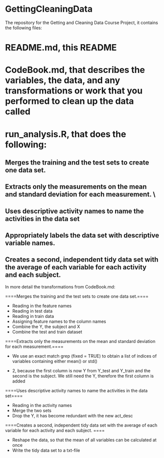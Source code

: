 GettingCleaningData
===================

The repository for the Getting and Cleaning Data Course Project, it contains the following files:

# README.md, this README
# CodeBook.md, that describes the variables, the data, and any transformations or work that you performed to clean up the data called
# run_analysis.R, that does the following:
## Merges the training and the test sets to create one data set.
## Extracts only the measurements on the mean and standard deviation for each measurement. \
## Uses descriptive activity names to name the activities in the data set
## Appropriately labels the data set with descriptive variable names. 
## Creates a second, independent tidy data set with the average of each variable for each activity and each subject. 

In more detail the transformations from CodeBook.md:

====Merges the training and the test sets to create one data set.====
- Reading in the feature names
- Reading in test data
- Reading in train data
- Assigning feature names to the column names
- Combine the Y, the subject and X
- Combine the test and train dataset

====Extracts only the measurements on the mean and standard deviation for each measurement.====
- We use an exact match grep (fixed = TRUE) to obtain a list of indices of variables
 containing either mean() or std()
 + 2, because the first column is now Y from Y_test and Y_train and the second is the subject. We still need the Y, therefore the first column is added

====Uses descriptive activity names to name the activities in the data set====
- Reading in the activity names
- Merge the two sets
- Drop the Y, it has become redundant with the new act_desc

====Creates a second, independent tidy data set with the average of each variable for each activity and each subject. ====
- Reshape the data, so that the mean of all variables can be calculated at once
- Write the tidy data set to a txt-file





